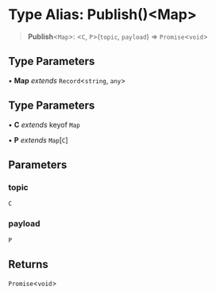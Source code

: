 # Type Alias: Publish()\<Map\>

> **Publish**\<`Map`\>: \<`C`, `P`\>(`topic`, `payload`) => `Promise`\<`void`\>

## Type Parameters

• **Map** _extends_ `Record`\<`string`, `any`\>

## Type Parameters

• **C** _extends_ keyof `Map`

• **P** _extends_ `Map`\[`C`\]

## Parameters

### topic

`C`

### payload

`P`

## Returns

`Promise`\<`void`\>
